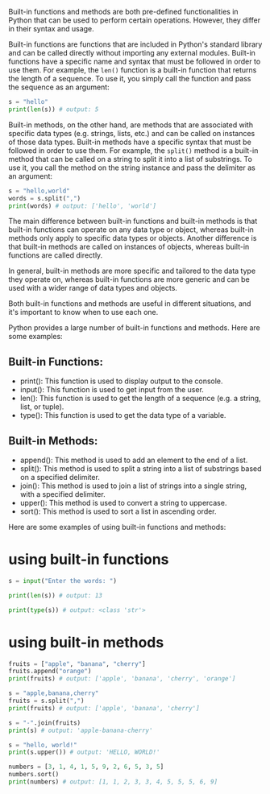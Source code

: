 Built-in functions and methods are both pre-defined functionalities in Python that can be used to perform certain operations. However, they differ in their syntax and usage.

Built-in functions are functions that are included in Python's standard library and can be called directly without importing any external modules. Built-in functions have a specific name and syntax that must be followed in order to use them. For example, the `len()` function is a built-in function that returns the length of a sequence. To use it, you simply call the function and pass the sequence as an argument:

```python
s = "hello"
print(len(s)) # output: 5
```

Built-in methods, on the other hand, are methods that are associated with specific data types (e.g. strings, lists, etc.) and can be called on instances of those data types. Built-in methods have a specific syntax that must be followed in order to use them. For example, the `split()` method is a built-in method that can be called on a string to split it into a list of substrings. To use it, you call the method on the string instance and pass the delimiter as an argument:

```python
s = "hello,world"
words = s.split(",")
print(words) # output: ['hello', 'world']
```

The main difference between built-in functions and built-in methods is that built-in functions can operate on any data type or object, whereas built-in methods only apply to specific data types or objects. Another difference is that built-in methods are called on instances of objects, whereas built-in functions are called directly.

In general, built-in methods are more specific and tailored to the data type they operate on, whereas built-in functions are more generic and can be used with a wider range of data types and objects.

Both built-in functions and methods are useful in different situations, and it's important to know when to use each one.

Python provides a large number of built-in functions and methods. Here are some examples:

## Built-in Functions:
- print(): This function is used to display output to the console.
- input(): This function is used to get input from the user.
- len(): This function is used to get the length of a sequence (e.g. a string, list, or tuple).
- type(): This function is used to get the data type of a variable.
## Built-in Methods:
- append(): This method is used to add an element to the end of a list.
- split(): This method is used to split a string into a list of substrings based on a specified delimiter.
- join(): This method is used to join a list of strings into a single string, with a specified delimiter.
- upper(): This method is used to convert a string to uppercase.
- sort(): This method is used to sort a list in ascending order.

Here are some examples of using built-in functions and methods:

# using built-in functions
```python
s = input("Enter the words: ")

print(len(s)) # output: 13

print(type(s)) # output: <class 'str'>
```

# using built-in methods
```python
fruits = ["apple", "banana", "cherry"]
fruits.append("orange")
print(fruits) # output: ['apple', 'banana', 'cherry', 'orange']

s = "apple,banana,cherry"
fruits = s.split(",")
print(fruits) # output: ['apple', 'banana', 'cherry']

s = "-".join(fruits)
print(s) # output: 'apple-banana-cherry'

s = "hello, world!"
print(s.upper()) # output: 'HELLO, WORLD!'

numbers = [3, 1, 4, 1, 5, 9, 2, 6, 5, 3, 5]
numbers.sort()
print(numbers) # output: [1, 1, 2, 3, 3, 4, 5, 5, 5, 6, 9]
```